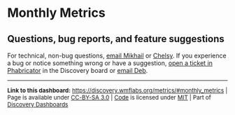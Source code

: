 Monthly Metrics
=======

Questions, bug reports, and feature suggestions
------
For technical, non-bug questions, [email Mikhail](mailto:mpopov@wikimedia.org?subject=Dashboard%20Question) or [Chelsy](mailto:cxie@wikimedia.org?subject=Dashboard%20Question). If you experience a bug or notice something wrong or have a suggestion, [open a ticket in Phabricator](https://phabricator.wikimedia.org/maniphest/task/create/?projects=Discovery) in the Discovery board or [email Deb](mailto:deb@wikimedia.org?subject=Dashboard%20Question).

<hr style="border-color: gray;">
<p style="font-size: small;">
  <strong>Link to this dashboard:</strong> <a href="https://discovery.wmflabs.org/metrics/#monthly_metrics">https://discovery.wmflabs.org/metrics/#monthly_metrics</a>
  | Page is available under <a href="https://creativecommons.org/licenses/by-sa/3.0/" title="Creative Commons Attribution-ShareAlike License">CC-BY-SA 3.0</a>
  | <a href="https://phabricator.wikimedia.org/diffusion/WDRN/" title="Search Metrics Dashboard source code repository">Code</a> is licensed under <a href="https://phabricator.wikimedia.org/diffusion/WDRN/browse/master/LICENSE.md" title="MIT License">MIT</a>
  | Part of <a href="https://discovery.wmflabs.org/">Discovery Dashboards</a>
</p>

